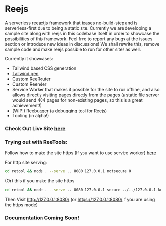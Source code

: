 # Reejs

A serverless reeactjs framework that teases no-build-step and is serverless-first due to being a static site.
Currently we are developing a sample site along with reejs in this codebase itself in order to showcase the possibilities of this framework. Feel free to report any bugs at the issues section or introduce new ideas in discussions!
We shall rewrite this, remove sample code and make reejs possible to run for other sites as well.

Currently it showcases:
- Tailwind based CSS generation
- [Tailwind gen](https://github.com/rovelstars/tailwind-gen)
- Custom ReeRouter
- Custom Reender
- Service Worker that makes it possible for the site to run offline, and also allows directly visiting pages directly from the pages (a static file server would send 404 pages for non-existing pages, so this is a great achievement!)
- (WIP!) Reebugger (a debugging tool for Reejs)
- Tooling (in alpha!)

### Check Out Live Site [here](https://ree.rovel.workers.dev/)

### Trying out with ReeTools:

Follow how to make the site https (If you want to use service worker) [here](https://dev.to/aschmelyun/using-the-magic-of-mkcert-to-enable-valid-https-on-local-dev-sites-3a3c)

For http site serving:

```bash
cd retool && node . --serve .. 8080 127.0.0.1 notsecure 0
```

(Or) this if you make the site https

```bash
cd retool && node . --serve .. 8080 127.0.0.1 secure ../../127.0.0.1-key.pem ../../127.0.0.1.pem 0
```

Then Visit http://127.0.0.1:8080/ (or https://127.0.0.1:8080/ if you are using the https mode)

### Documentation Coming Soon!